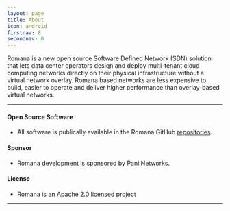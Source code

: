 ```yaml
---
layout: page
title: About
icon: android
firstnav: 8
secondnav: 0
---
```

Romana is a new open source Software Defined Network (SDN) solution that lets data center operators design and deploy multi-tenant cloud computing networks directly on their physical infrastructure without a virtual network overlay. Romana based networks are less expensive to build, easier to operate and deliver higher performance than overlay-based virtual networks.

----

#### Open Source Software

- All software is publically available in the Romana GitHub [repositories](www.github.com/romana).

#### Sponsor

- Romana development is sponsored by Pani Networks. 

#### License

- Romana is an Apache 2.0 licensed project 

---

